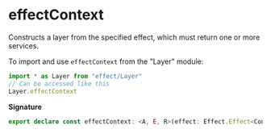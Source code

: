 # effectContext

Constructs a layer from the specified effect, which must return one or more
services.

To import and use `effectContext` from the "Layer" module:

```ts
import * as Layer from "effect/Layer"
// Can be accessed like this
Layer.effectContext
```

**Signature**

```ts
export declare const effectContext: <A, E, R>(effect: Effect.Effect<Context.Context<A>, E, R>) => Layer<A, E, R>
```
